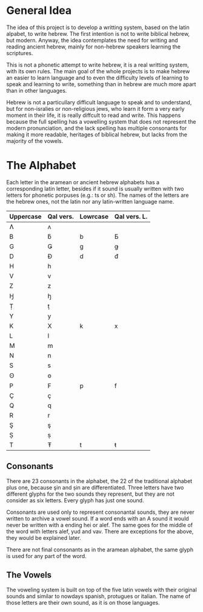 # General Idea

The idea of this project is to develop a writting system, based on the latin alpabet, to write hebrew. The first intention is not to write biblical hebrew, but modern. Anyway, the idea contemplates the need for writing and reading ancient hebrew, mainly for non-hebrew speakers learning the scriptures.

This is not a phonetic attempt to write hebrew, it is a real writting system, with its own rules. The main goal of the whole projects is to make hebrew an easier to learn language and to even the difficulty levels of learning to speak and learning to write, something than in hebrew are much more apart than in other languages.

Hebrew is not a particullary difficult language to speak and to understand, but for non-isralies or non-religious jews, who learn it form a very early moment in their life, it is really diffcult to read and write. This happens because the full spelling has a vowelling system that does not represent the modern pronunciation, and the lack spelling has multiple consonants for making it more readable, heritages of biblical hebrew, but lacks from the majority of the vowels.

# The Alphabet

Each letter in the aramean or ancient hebrew alphabets has a corresponding latin letter, besides if it sound is usually written with two letters for phonetic porpuses (e.g.: ts or sh). The names of the letters are the hebrew ones, not the latin nor any latin-written language name.

| Uppercase | Qal vers. | Lowrcase | Qal vers. L. |
| --------- | --------- | -------- | ------------ |
| Ʌ         | ʌ         |
| B         | ƃ         | b        | Ƃ            |
| G         | Ǥ         | g        | ǥ            |
| D         | Đ         | d        | đ            |
| H         | h         |
| V         | v         |
| Z         | z         |
| Ꜧ         | ꜧ         |
| Ṭ         | ṭ         |
| Y         | y         |
| K         | X         | k        | x            |
| L         | l         |
| M         | m         |
| N         | n         |
| S         | s         |
| Ꙩ         | ꙩ         |
| P         | F         | p        | f            |
| Ç         | ç         |
| Q         | q         |
| R         | r         |
| Ş         | ş         |
| Ṣ         | ṣ         |
| T         | Ŧ         | t        | ŧ            |

## Consonants

There are 23 consonants in the alphabet, the 22 of the traditional alphabet plus one, because şin and ṣin are differentiated. Three letters have two different glyphs for the two sounds they represent, but they are not consider as six letters. Every glyph has just one sound.

Consonants are used only to represent consonantal sounds, they are never written to archive a vowel sound. If a word ends with an A sound it would never be written with a ending hei or alef. The same goes for the middle of the word with letters alef, yud and vav. There are exceptions for the above, they would be explained later.

There are not final consonants as in the aramean alphabet, the same glyph is used for any part of the word.

## The Vowels

The voweling system is built on top of the five latin vowels with their original sounds and similar to nowdays spanish, protugues or italian. The name of those letters are their own sound, as it is on those languages.
